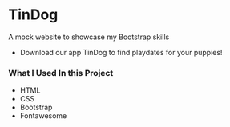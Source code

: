# TinDog
A mock website to showcase my Bootstrap skills

- Download our app TinDog to find playdates for your puppies!

### What I Used In this Project

- HTML
- CSS
- Bootstrap
- Fontawesome
